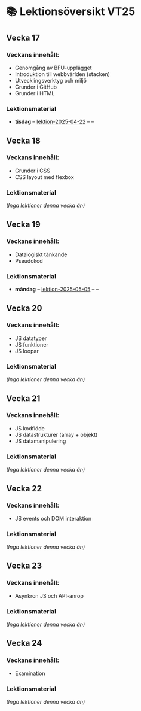 # 📚 Lektionsöversikt VT25

## Vecka 17

### Veckans innehåll: 
 - Genomgång av BFU-upplägget
 - Introduktion till webbvärlden (stacken)
 - Utvecklingsverktyg och miljö
 - Grunder i GitHub
 - Grunder i HTML

### Lektionsmaterial

- **tisdag** – [lektion-2025-04-22](https://github.com/Folkuniversitetet-BFU-VT25/lektion-2025-04-22) – –

## Vecka 18

### Veckans innehåll: 
 - Grunder i CSS
 - CSS layout med flexbox

### Lektionsmaterial

_(Inga lektioner denna vecka än)_

## Vecka 19

### Veckans innehåll: 
 - Datalogiskt tänkande
 - Pseudokod

### Lektionsmaterial

- **måndag** – [lektion-2025-05-05](https://github.com/Folkuniversitetet-BFU-VT25/lektion-2025-05-05) – –

## Vecka 20

### Veckans innehåll: 
 - JS datatyper
 - JS funktioner
 - JS loopar

### Lektionsmaterial

_(Inga lektioner denna vecka än)_

## Vecka 21

### Veckans innehåll: 
 - JS kodflöde
 - JS datastrukturer (array + objekt)
 - JS datamanipulering

### Lektionsmaterial

_(Inga lektioner denna vecka än)_

## Vecka 22

### Veckans innehåll: 
 - JS events och DOM interaktion

### Lektionsmaterial

_(Inga lektioner denna vecka än)_

## Vecka 23

### Veckans innehåll: 
 - Asynkron JS och API-anrop

### Lektionsmaterial

_(Inga lektioner denna vecka än)_

## Vecka 24

### Veckans innehåll: 
 - Examination

### Lektionsmaterial

_(Inga lektioner denna vecka än)_

